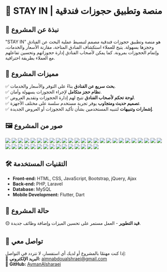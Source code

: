 # 🏨 STAY IN | منصة وتطبيق حجوزات فندقية

## 📌 نبذة عن المشروع
"STAY IN" هو منصة وتطبيق حجوزات فندقية مصمم لتبسيط عملية البحث عن الفنادق وحجزها بسهولة. يتيح للعملاء استكشاف الفنادق المتاحة، مقارنة الأسعار والخدمات، وإتمام الحجوزات بمرونة. كما يمكن لأصحاب الفنادق إدارة حجوزاتهم وتحسين تفاعلهم مع العملاء بطريقة احترافية.

## 🎯 مميزات المشروع
✅ **بحث سريع عن الفنادق** بناءً على التوفر والأسعار والخدمات.  
✅ **نظام حجز متكامل** لإجراء الحجوزات بسهولة وأمان.  
✅ **لوحة تحكم لأصحاب الفنادق** تتيح لهم إدارة الحجوزات وتقديم العروض.  
✅ **تصميم حديث ومتجاوب** يوفر تجربة مستخدم سلسة على مختلف الأجهزة.  
✅ **إشعارات وتنبيهات** لتنبيه المستخدمين بشأن تأكيد الحجوزات أو العروض الجديدة.  

## 🖼️ صور من المشروع
<img src="https://github.com/AymanAlsharaei/STAY-IN/blob/main/Screenshot 2023-11-09 035236.jpg" class="col"  >
<img src="https://github.com/AymanAlsharaei/STAY-IN/blob/main/Screenshot 2023-11-09 035359.jpg class="col"  >
<img src="https://github.com/AymanAlsharaei/STAY-IN/blob/main/Screenshot 2023-11-09 035440.jpg" class="col"  >
<img src="https://github.com/AymanAlsharaei/STAY-IN/blob/main/Screenshot 2023-11-09 035540.jpg" class="col"  >


<img src="https://github.com/AymanAlsharaei/STAY-IN/blob/main/Screenshot2023-11-08_061155.jpg" class="col"  >
<img src="https://github.com/AymanAlsharaei/STAY-IN/blob/main/Screenshot 2023-11-08 072647.jpg" class="col"  >
<img src="https://github.com/AymanAlsharaei/STAY-IN/blob/main/Screenshot 2023-11-09 014838.jpg" class="col"  >
<img src="https://github.com/AymanAlsharaei/STAY-IN/blob/main/Screenshot 2023-11-09 023230.jpg" class="col"  >

<img src="https://github.com/AymanAlsharaei/STAY-IN/blob/main/Screenshot 2023-11-09 023349.jpg" class="col"  >
<img src="https://github.com/AymanAlsharaei/STAY-IN/blob/main/Screenshot 2023-11-09 023415.jpg" class="col"  >
<img src="https://github.com/AymanAlsharaei/STAY-IN/blob/main/Screenshot 2023-11-09 023844.jpg" class="col"  >
<img src="https://github.com/AymanAlsharaei/STAY-IN/blob/main/Screenshot 2023-11-09 023950.jpg" class="col"  >
<img src="https://github.com/AymanAlsharaei/STAY-IN/blob/main/Screenshot 2023-11-09 024126.jpg" class="col"  >

<img src="https://github.com/AymanAlsharaei/STAY-IN/blob/main/Screenshot 2023-11-09 024327.jpg" class="col"  >
<img src="https://github.com/AymanAlsharaei/STAY-IN/blob/main/Screenshot 2023-11-09 024510.jpg" class="col"  >
<img src="https://github.com/AymanAlsharaei/STAY-IN/blob/main/Screenshot 2023-11-09 024605.jpg" class="col"  >
<img src="https://github.com/AymanAlsharaei/STAY-IN/blob/main/Screenshot 2023-11-09 024636.jpg" class="col"  >


<img src="https://github.com/AymanAlsharaei/STAY-IN/blob/main/Screenshot 2023-11-09 024804.jpg" class="col"  >
<img src="https://github.com/AymanAlsharaei/STAY-IN/blob/main/Screenshot 2023-11-09 024933.jpg" class="col"  >
<img src="https://github.com/AymanAlsharaei/STAY-IN/blob/main/Screenshot 2023-11-09 025035.jpg" class="col"  >
<img src="https://github.com/AymanAlsharaei/STAY-IN/blob/main/Screenshot 2023-11-09 025108.jpg.jpg" class="col"  >
<img src="https://github.com/AymanAlsharaei/STAY-IN/blob/main/Screenshot 2023-11-09 024636.jpg" class="col"  >
<img src="https://github.com/AymanAlsharaei/STAY-IN/blob/main/Screenshot 2023-11-09 025243.jpg" class="col"  >

<img src="https://github.com/AymanAlsharaei/STAY-IN/blob/main/Screenshot 2023-11-09 035630.jpg" class="col"  >
<img src="https://github.com/AymanAlsharaei/STAY-IN/blob/main/Screenshot 2023-11-09 035754.jpg" class="col"  >
<img src="https://github.com/AymanAlsharaei/STAY-IN/blob/main/Screenshot 2023-11-09 040038.jpg" class="col"  >
<img src="https://github.com/AymanAlsharaei/STAY-IN/blob/main/Screenshot 2023-11-09 040229.jpg" class="col"  >
<img src="https://github.com/AymanAlsharaei/STAY-IN/blob/main/Screenshot 2023-11-09 040332.jpg" class="col"  >
<img src="https://github.com/AymanAlsharaei/STAY-IN/blob/main/Screenshot 2023-11-09 040608.jpg" class="col"  >
<img src="https://github.com/AymanAlsharaei/STAY-IN/blob/main/Screenshot 2023-11-09 041432.jpg" class="col"  >
<img src="https://github.com/AymanAlsharaei/STAY-IN/blob/main/Screenshot 2023-11-09 042116.jpg" class="col"  >
<img src="https://github.com/AymanAlsharaei/STAY-IN/blob/main/Screenshot 2023-11-09 042431.jpg" class="col"  >
<img src="https://github.com/AymanAlsharaei/STAY-IN/blob/main/Screenshot 2023-11-09 042551.jpg" class="col"  >


<img src="https://github.com/AymanAlsharaei/STAY-IN/blob/main/Screenshot 2023-11-09 044601.jpg" class="col"  >
<img src="https://github.com/AymanAlsharaei/STAY-IN/blob/main/Screenshot 2023-11-09 044647.jpg" class="col"  >
<img src="https://github.com/AymanAlsharaei/STAY-IN/blob/main/Screenshot 2023-11-09 044811.jpg" class="col"  >
<img src="https://github.com/AymanAlsharaei/STAY-IN/blob/main/Screenshot 2023-11-09 060507.jpg" class="col"  >


<img src="https://github.com/AymanAlsharaei/STAY-IN/blob/main/Screenshot 2023-11-10 074934.jpg" class="col"  >
<img src="https://github.com/AymanAlsharaei/STAY-IN/blob/main/Screenshot 2023-12-02 020731.jpg" class="col"  >
<img src="https://github.com/AymanAlsharaei/STAY-IN/blob/main/Screenshot2023-11-08_061155.jpg" class="col"  >
 

 
## 🛠️ التقنيات المستخدمة
- **Front-end:** HTML, CSS, JavaScript, Bootstrap, jQuery, Ajax
- **Back-end:** PHP, Laravel
- **Database:** MySQL
- **Mobile Development:** Flutter, Dart

## 🚀 حالة المشروع
🟡 **قيد التطوير** - العمل مستمر على تحسين الميزات وإضافة وظائف جديدة.

## 📩 تواصل معي
إذا كنت مهتمًا بالمشروع أو لديك أي استفسار، لا تتردد في التواصل:  
📧 **البريد الإلكتروني:** [aimnabdoualshraei@gmail.com](mailto:aimnabdoualshraei@gmail.com)  
🔗 **GitHub:** [AymanAlsharaei](https://github.com/AymanAlsharaei)

